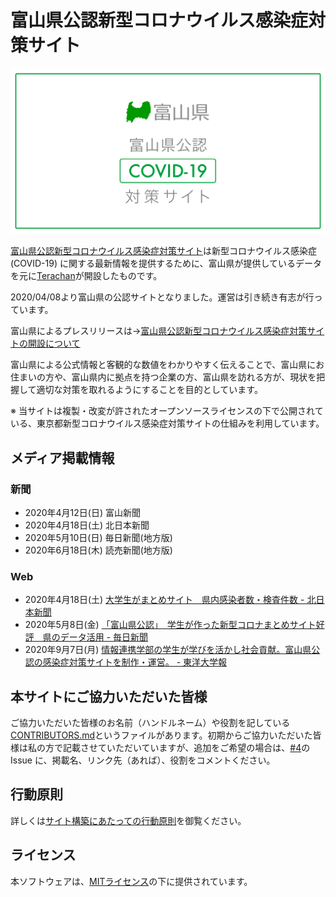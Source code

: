 ﻿# 富山県公認新型コロナウイルス感染症対策サイト

![](https://raw.githubusercontent.com/Terachan0117/covid19-toyama/development/static/ogp.png)

[富山県公認新型コロナウイルス感染症対策サイト](https://stopcovid19-toyama.netlify.com/)は新型コロナウイルス感染症 (COVID-19) に関する最新情報を提供するために、富山県が提供しているデータを元に[Terachan](https://tera-chan.com)が開設したものです。

2020/04/08より富山県の公認サイトとなりました。運営は引き続き有志が行っています。

富山県によるプレスリリースは→[富山県公認新型コロナウイルス感染症対策サイトの開設について](http://www.pref.toyama.jp/cms_sec/1205/kj00021845.html)

富山県による公式情報と客観的な数値をわかりやすく伝えることで、富山県にお住まいの方や、富山県内に拠点を持つ企業の方、富山県を訪れる方が、現状を把握して適切な対策を取れるようにすることを目的としています。

※ 当サイトは複製・改変が許されたオープンソースライセンスの下で公開されている、東京都新型コロナウイルス感染症対策サイトの仕組みを利用しています。

## メディア掲載情報
### 新聞
* 2020年4月12日(日) 富山新聞
* 2020年4月18日(土) 北日本新聞
* 2020年5月10日(日) 毎日新聞(地方版)
* 2020年6月18日(木) 読売新聞(地方版)
### Web
* 2020年4月18日(土)  [大学生がまとめサイト　県内感染者数・検査件数 - 北日本新聞](https://this.kiji.is/623990071830168673)
* 2020年5月8日(金)  [「富山県公認」　学生が作った新型コロナまとめサイト好評　県のデータ活用 - 毎日新聞](https://mainichi.jp/articles/20200508/k00/00m/040/308000c)
* 2020年9月7日(月)  [情報連携学部の学生が学びを活かし社会貢献。富山県公認の感染症対策サイトを制作・運営。 - 東洋大学報](https://www.toyo.ac.jp/-/media/Images/Toyo/about/gakuhou2/2020/259/No259_J.ashx)

## 本サイトにご協力いただいた皆様
ご協力いただいた皆様のお名前（ハンドルネーム）や役割を記している[CONTRIBUTORS.md](./CONTRIBUTORS.md)というファイルがあります。初期からご協力いただいた皆様は私の方で記載させていただいていますが、追加をご希望の場合は、[#4](https://github.com/Terachan0117/covid19-toyama/issues/4)の Issue に、掲載名、リンク先（あれば）、役割をコメントください。

## 行動原則
詳しくは[サイト構築にあたっての行動原則](./CODE_OF_CONDUCT.md)を御覧ください。

## ライセンス
本ソフトウェアは、[MITライセンス](./LICENSE.txt)の下に提供されています。
